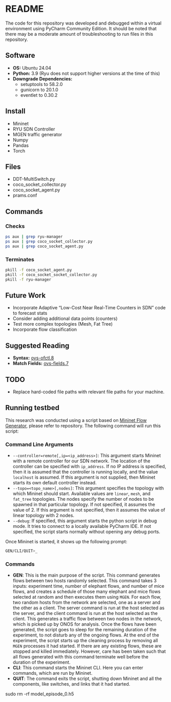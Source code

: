 # README

The code for this repository was developed and debugged within a virtual environment using PyCharm Community Edition. It should be noted that there may be a moderate amount of troubleshooting to run files in this repository.

## Software
- **OS:** Ubuntu 24.04
- **Python:** 3.9 (Ryu does not support higher versions at the time of this)
- **Downgrade Dependencies:**
  - setuptools to 58.2.0
  - gunicorn to 20.1.0
  - eventlet to 0.30.2

## Install
- Mininet
- RYU SDN Controller
- MGEN traffic generator
- Numpy
- Pandas
- Torch

## Files
- DDT-MultiSwitch.py
- coco_socket_collector.py
- coco_socket_agent.py
- prams.conf

## Commands

### Checks
```sh
ps aux | grep ryu-manager
ps aux | grep coco_socket_collector.py
ps aux | grep coco_socket_agent.py
```

### Terminates
```sh
pkill -f coco_socket_agent.py
pkill -f coco_socket_socket_collector.py
pkill -f ryu-manager
```

## Future Work
- Incorporate Adaptive “Low-Cost Near Real-Time Counters in SDN” code to forecast stats
- Consider adding additional data points (counters)
- Test more complex topologies (Mesh, Fat Tree)
- Incorporate flow classification

## Suggested Reading

- **Syntax:** [ovs-ofctl.8](https://manpages.ubuntu.com/manpages/focal/en/man8/ovs-ofctl.8.html)
- **Match Fields:** [ovs-fields.7](https://manpages.ubuntu.com/manpages/focal/en/man7/ovs-fields.7.html)

## TODO
- Replace hard-coded file paths with relevant file paths for your machine.

## Running testbed
This research was conducted using a script based on [Mininet Flow Generator](https://github.com/stainleebakhla/mininet-flow-generator), please refer to repository. The following command will run this script:

### Command Line Arguments
- `--controller=remote[,ip=<ip_address>]`: This argument starts Mininet with a remote controller for our SDN network. The location of the controller can be specified with `ip_address`. If no IP address is specified, then it is assumed that the controller is running locally, and the value `localhost` is assumed. If this argument is not supplied, then Mininet starts its own default controller instead.
- `--topo=<topo_name>[,nodes]`: This argument specifies the topology with which Mininet should start. Available values are `linear`, `mesh`, and `fat_tree` topologies. The nodes specify the number of nodes to be spawned in that particular topology. If not specified, it assumes the value of 2. If this argument is not specified, then it assumes the value of linear topology with 2 nodes.
- `--debug`: If specified, this argument starts the python script in debug mode. It tries to connect to a locally available PyCharm IDE. If not specified, the script starts normally without opening any debug ports.

Once Mininet is started, it shows up the following prompt:

```sh
GEN/CLI/QUIT>_
```

### Commands

- **GEN**: This is the main purpose of the script. This command generates flows between two hosts randomly selected. This command takes 3 inputs: experiment time, number of elephant flows, and number of mice flows, and creates a schedule of those many elephant and mice flows selected at random and then executes them using `MGEN`. For each flow, two random hosts from the network are selected, one as a server and the other as a client. The server command is run at the host selected as the server, and the client command is run at the host selected as the client. This generates a traffic flow between two nodes in the network, which is picked up by ONOS for analysis. Once the flows have been generated, the script goes to sleep for the remaining duration of the experiment, to not disturb any of the ongoing flows. At the end of the experiment, the script starts up the cleaning process by removing all `MGEN` processes it had started. If there are any existing flows, these are stopped and killed immediately. However, care has been taken such that all flows generated with this command terminate well before the duration of the experiment.
- **CLI**: This command starts the Mininet CLI. Here you can enter commands, which are run by Mininet.
- **QUIT**: The command exits the script, shutting down Mininet and all the components, like switches, and links that it had started.

sudo rm -rf model_episode_0.h5
